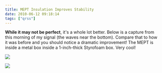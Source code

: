 ```yaml
---
title: MEPT Insulation Improves Stability
date: 2010-06-12 09:18:14
tags: ["qrss"]
---
```




__While it may not be perfect__, it's a whole lot better. Below is a capture from this morning of my signal (the waves near the bottom). Compare that to how it was before and you should notice a dramatic improvement! The MEPT is inside a metal box inside a 1-inch-thick Styrofoam box. Very cool!

<div class="text-center img-border">

![](https://swharden.com/static/2010/06/12/stable.jpg)

</div>

<div class="text-center img-border">

![](https://swharden.com/static/2010/06/12/assembled-squished.jpg)

</div>

